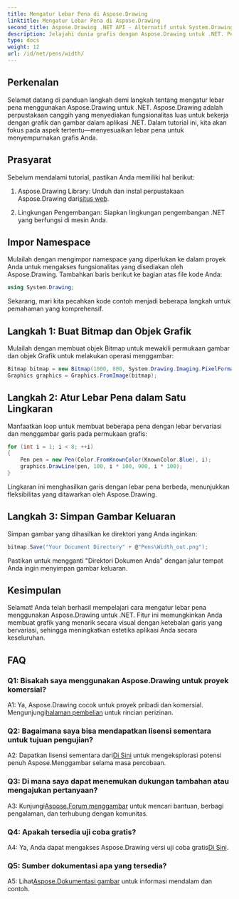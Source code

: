 ```yaml
---
title: Mengatur Lebar Pena di Aspose.Drawing
linktitle: Mengatur Lebar Pena di Aspose.Drawing
second_title: Aspose.Drawing .NET API - Alternatif untuk System.Drawing.Common
description: Jelajahi dunia grafis dengan Aspose.Drawing untuk .NET. Pelajari cara mengatur lebar pena secara dinamis untuk visual yang menakjubkan. Mulailah dengan panduan langkah demi langkah kami.
type: docs
weight: 12
url: /id/net/pens/width/
---
```

## Perkenalan

Selamat datang di panduan langkah demi langkah tentang mengatur lebar pena menggunakan Aspose.Drawing untuk .NET. Aspose.Drawing adalah perpustakaan canggih yang menyediakan fungsionalitas luas untuk bekerja dengan grafik dan gambar dalam aplikasi .NET. Dalam tutorial ini, kita akan fokus pada aspek tertentu—menyesuaikan lebar pena untuk menyempurnakan grafis Anda.

## Prasyarat

Sebelum mendalami tutorial, pastikan Anda memiliki hal berikut:

1.  Aspose.Drawing Library: Unduh dan instal perpustakaan Aspose.Drawing dari[situs web](https://releases.aspose.com/drawing/net/).

2. Lingkungan Pengembangan: Siapkan lingkungan pengembangan .NET yang berfungsi di mesin Anda.

## Impor Namespace

Mulailah dengan mengimpor namespace yang diperlukan ke dalam proyek Anda untuk mengakses fungsionalitas yang disediakan oleh Aspose.Drawing. Tambahkan baris berikut ke bagian atas file kode Anda:

```csharp
using System.Drawing;
```

Sekarang, mari kita pecahkan kode contoh menjadi beberapa langkah untuk pemahaman yang komprehensif.

## Langkah 1: Buat Bitmap dan Objek Grafik

Mulailah dengan membuat objek Bitmap untuk mewakili permukaan gambar dan objek Grafik untuk melakukan operasi menggambar:

```csharp
Bitmap bitmap = new Bitmap(1000, 800, System.Drawing.Imaging.PixelFormat.Format32bppPArgb);
Graphics graphics = Graphics.FromImage(bitmap);
```

## Langkah 2: Atur Lebar Pena dalam Satu Lingkaran

Manfaatkan loop untuk membuat beberapa pena dengan lebar bervariasi dan menggambar garis pada permukaan grafis:

```csharp
for (int i = 1; i < 8; ++i)
{
    Pen pen = new Pen(Color.FromKnownColor(KnownColor.Blue), i);
    graphics.DrawLine(pen, 100, i * 100, 900, i * 100);
}
```

Lingkaran ini menghasilkan garis dengan lebar pena berbeda, menunjukkan fleksibilitas yang ditawarkan oleh Aspose.Drawing.

## Langkah 3: Simpan Gambar Keluaran

Simpan gambar yang dihasilkan ke direktori yang Anda inginkan:

```csharp
bitmap.Save("Your Document Directory" + @"Pens\Width_out.png");
```

Pastikan untuk mengganti "Direktori Dokumen Anda" dengan jalur tempat Anda ingin menyimpan gambar keluaran.

## Kesimpulan

Selamat! Anda telah berhasil mempelajari cara mengatur lebar pena menggunakan Aspose.Drawing untuk .NET. Fitur ini memungkinkan Anda membuat grafik yang menarik secara visual dengan ketebalan garis yang bervariasi, sehingga meningkatkan estetika aplikasi Anda secara keseluruhan.

## FAQ

### Q1: Bisakah saya menggunakan Aspose.Drawing untuk proyek komersial?

 A1: Ya, Aspose.Drawing cocok untuk proyek pribadi dan komersial. Mengunjungi[halaman pembelian](https://purchase.aspose.com/buy) untuk rincian perizinan.

### Q2: Bagaimana saya bisa mendapatkan lisensi sementara untuk tujuan pengujian?

 A2: Dapatkan lisensi sementara dari[Di Sini](https://purchase.aspose.com/temporary-license/) untuk mengeksplorasi potensi penuh Aspose.Menggambar selama masa percobaan.

### Q3: Di mana saya dapat menemukan dukungan tambahan atau mengajukan pertanyaan?

 A3: Kunjungi[Aspose.Forum menggambar](https://forum.aspose.com/c/diagram/17) untuk mencari bantuan, berbagi pengalaman, dan terhubung dengan komunitas.

### Q4: Apakah tersedia uji coba gratis?

 A4: Ya, Anda dapat mengakses Aspose.Drawing versi uji coba gratis[Di Sini](https://releases.aspose.com/).

### Q5: Sumber dokumentasi apa yang tersedia?

 A5: Lihat[Aspose.Dokumentasi gambar](https://reference.aspose.com/drawing/net/) untuk informasi mendalam dan contoh.